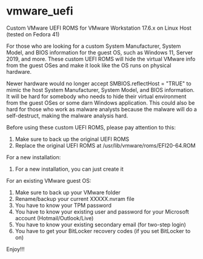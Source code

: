 # vmware_uefi
Custom VMware UEFI ROMS for VMware Workstation 17.6.x on Linux Host (tested on Fedora 41)

For those who are looking for a custom System Manufacturer, System Model, and BIOS information for the guest OS, such as Windows 11, Server 2019, and more.
These custom UEFI ROMS will hide the virtual VMware info from the guest OSes and make it look like the OS runs on physical hardware.

Newer hardware would no longer accept SMBIOS.reflectHost = "TRUE" to mimic the host System Manufacturer, System Model, and BIOS information. It will be hard for somebody who needs to hide their virtual environment from the guest OSes or some darn Windows application.
This could also be hard for those who work as malware analysts because the malware will do a self-destruct, making the malware analysis hard.


Before using these custom UEFI ROMS, please pay attention to this:

1. Make sure to back up the original UEFI ROMS
2. Replace the original UEFI ROMS at /usr/lib/vmware/roms/EFI20-64.ROM

For a new installation:
1. For a new installation, you can just create it

For an existing VMware guest OS:
1. Make sure to back up your VMware folder
2. Rename/backup your current XXXXX.nvram file
3. You have to know your TPM password
4. You have to know your existing user and password for your Microsoft account (Hotmail/Outlook/Live)
5. You have to know your existing secondary email (for two-step login)
6. You have to get your BitLocker recovery codes (if you set BitLocker to on)

Enjoy!!!
